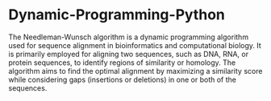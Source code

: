 # Dynamic-Programming-Python

The Needleman-Wunsch algorithm is a dynamic programming algorithm used for sequence alignment in bioinformatics and computational biology. 
It is primarily employed for aligning two sequences, such as DNA, RNA, or protein sequences, to identify regions of similarity or homology. 
The algorithm aims to find the optimal alignment by maximizing a similarity score while considering gaps (insertions or deletions) in one or both of the sequences.
